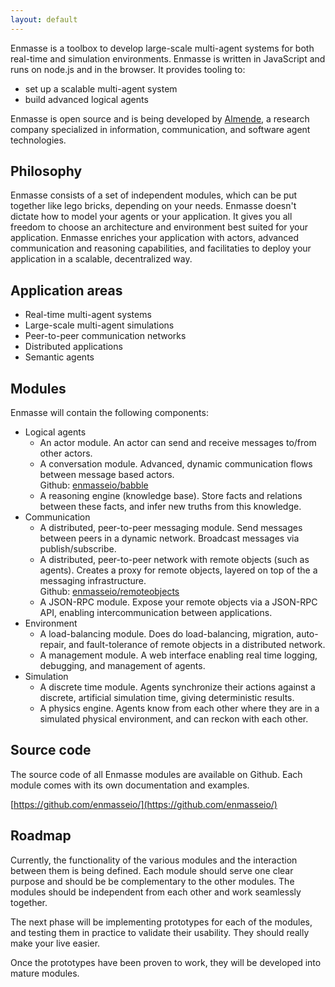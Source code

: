 ```yaml
---
layout: default
---
```



Enmasse is a toolbox to develop large-scale multi-agent systems for both real-time and simulation environments. Enmasse is written in JavaScript and runs on node.js and in the browser. It provides tooling to:

- set up a scalable multi-agent system
- build advanced logical agents

Enmasse is open source and is being developed by [Almende](http://almende.com), a research company specialized in information, communication, and software agent technologies.


## Philosophy

Enmasse consists of a set of independent modules, which can be put together like lego bricks, depending on your needs. Enmasse doesn't dictate how to model your agents or your application. It gives you all freedom to choose an architecture and environment best suited for your application. Enmasse enriches your application with actors, advanced communication and reasoning capabilities, and facilitaties to deploy your application in a scalable, decentralized way.


## Application areas

- Real-time multi-agent systems
- Large-scale multi-agent simulations
- Peer-to-peer communication networks
- Distributed applications
- Semantic agents


## Modules

Enmasse will contain the following components:

- Logical agents
  - An actor module. An actor can send and receive messages to/from other actors.
  - A conversation module. Advanced, dynamic communication flows between message based actors.<br>
    Github: [enmasseio/babble](https://github.com/enmasseio/babble)
  - A reasoning engine (knowledge base). Store facts and relations between these facts, and infer new truths from this knowledge.
- Communication
  - A distributed, peer-to-peer messaging module. Send messages between peers in a dynamic network. Broadcast messages via publish/subscribe.
  - A distributed, peer-to-peer network with remote objects (such as agents). Creates a proxy for remote objects, layered on top of the a messaging infrastructure.<br>
    Github: [enmasseio/remoteobjects](https://github.com/enmasseio/remoteobjects)
  - A JSON-RPC module. Expose your remote objects via a JSON-RPC API, enabling intercommunication between applications.
- Environment
  - A load-balancing module. Does do load-balancing, migration, auto-repair, and fault-tolerance of remote objects in a distributed network.
  - A management module. A web interface enabling real time logging, debugging, and management of agents.
- Simulation
  - A discrete time module. Agents synchronize their actions against a discrete, artificial simulation time, giving deterministic results.
  - A physics engine. Agents know from each other where they are in a simulated physical environment, and can reckon with each other.


## Source code

The source code of all Enmasse modules are available on Github. Each module comes with its own documentation and examples.

[https://github.com/enmasseio/](https://github.com/enmasseio/)


## Roadmap

Currently, the functionality of the various modules and the interaction between them is being defined. Each module should serve one clear purpose and should be be complementary to the other modules. The modules should be independent from each other and work seamlessly together.

The next phase will be implementing prototypes for each of the modules, and testing them in practice to validate their usability. They should really make your live easier.

Once the prototypes have been proven to work, they will be developed into mature modules.
